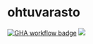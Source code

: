 # ohtuvarasto

<a href='https://github.com/tunturikiuru/ohtuvarasto/actions'>![GHA workflow badge](https://github.com/tunturikiuru/ohtuvarasto/workflows/CI/badge.svg)</a>
<a href="https://codecov.io/gh/tunturikiuru/ohtuvarasto" > <img src="https://codecov.io/gh/tunturikiuru/ohtuvarasto/graph/badge.svg?token=GEi3y3Xe8S"/> </a>
